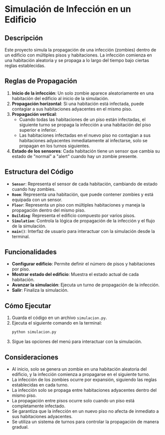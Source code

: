 # Simulación de Infección en un Edificio

## Descripción
Este proyecto simula la propagación de una infección (zombies) dentro de un edificio con múltiples pisos y habitaciones. La infección comienza en una habitación aleatoria y se propaga a lo largo del tiempo bajo ciertas reglas establecidas.

## Reglas de Propagación
1. **Inicio de la infección**: Un solo zombie aparece aleatoriamente en una habitación del edificio al inicio de la simulación.
2. **Propagación horizontal**: Si una habitación está infectada, puede contagiar a sus habitaciones adyacentes en el mismo piso.
3. **Propagación vertical**:
   - Cuando todas las habitaciones de un piso están infectadas, el siguiente turno se propaga la infección a una habitación del piso superior e inferior.
   - Las habitaciones infectadas en el nuevo piso no contagian a sus habitaciones adyacentes inmediatamente al infectarse, solo se propagan en los turnos siguientes.
4. **Estado de los sensores**: Cada habitación tiene un sensor que cambia su estado de "normal" a "alert" cuando hay un zombie presente.

## Estructura del Código
- **`Sensor`**: Representa el sensor de cada habitación, cambiando de estado cuando hay zombies.
- **`Room`**: Representa una habitación, que puede contener zombies y está equipada con un sensor.
- **`Floor`**: Representa un piso con múltiples habitaciones y maneja la propagación dentro del mismo piso.
- **`Building`**: Representa el edificio compuesto por varios pisos.
- **`Simulation`**: Controla la lógica de propagación de la infección y el flujo de la simulación.
- **`main()`**: Interfaz de usuario para interactuar con la simulación desde la terminal.

## Funcionalidades
- **Configurar edificio**: Permite definir el número de pisos y habitaciones por piso.
- **Mostrar estado del edificio**: Muestra el estado actual de cada habitación.
- **Avanzar la simulación**: Ejecuta un turno de propagación de la infección.
- **Salir**: Finaliza la simulación.

## Cómo Ejecutar
1. Guarda el código en un archivo `simulacion.py`.
2. Ejecuta el siguiente comando en la terminal:
   ```sh
   python simulacion.py
   ```
3. Sigue las opciones del menú para interactuar con la simulación.

## Consideraciones
- Al inicio, solo se genera un zombie en una habitación aleatoria del edificio, y la infección comienza a propagarse en el siguiente turno.
- La infección de los zombies ocurre por expansión, siguiendo las reglas establecidas en cada turno.
- La infección solo se propaga entre habitaciones adyacentes dentro del mismo piso.
- La propagación entre pisos ocurre solo cuando un piso está completamente infectado.
- Se garantiza que la infección en un nuevo piso no afecta de inmediato a sus habitaciones adyacentes.
- Se utiliza un sistema de turnos para controlar la propagación de manera gradual.


